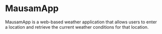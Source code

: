 # MausamApp
MausamApp is a web-based weather application that allows users to enter a location and retrieve the current weather conditions for that location.

